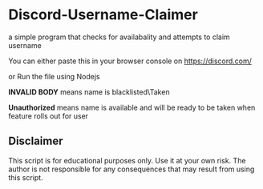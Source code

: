 # Discord-Username-Claimer
a simple program that checks for availabality and attempts to claim username 


You can either paste this in  your browser console on https://discord.com/

or Run the file using Nodejs

**INVALID BODY** means name is blacklisted\Taken

**Unauthorized** means name is available and will be ready to be taken when feature rolls out for user


## Disclaimer
This script is for educational purposes only. Use it at 
your own risk. The author is not responsible for any consequences that 
may result from using this script.
